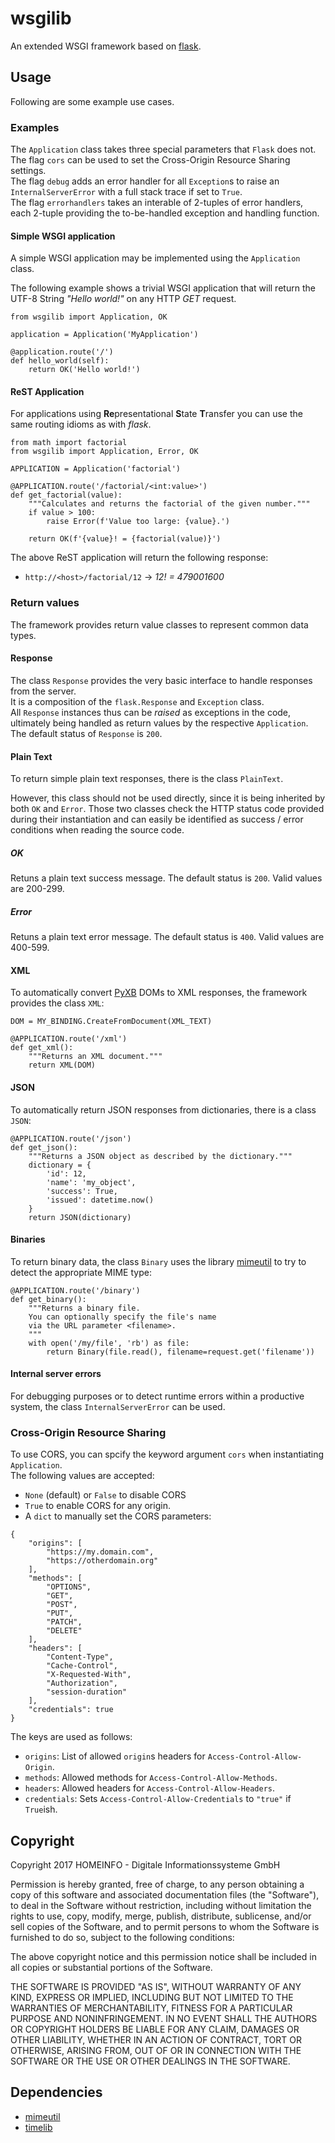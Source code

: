 # wsgilib
An extended WSGI framework based on [flask](http://flask.pocoo.org/docs/0.12/).

## Usage
Following are some example use cases.

### Examples
The `Application` class takes three special parameters that `Flask` does not.  
The flag `cors` can be used to set the Cross-Origin Resource Sharing settings.  
The flag `debug` adds an error handler for all `Exception`s to raise an `InternalServerError` with a full stack trace if set to `True`.  
The flag `errorhandlers` takes an interable of 2-tuples of error handlers, each 2-tuple providing the to-be-handled exception and handling function.

#### Simple WSGI application
A simple WSGI application may be implemented using the `Application` class.

The following example shows a trivial WSGI application that will return the UTF-8 String *"Hello world!"* on any HTTP *GET* request.

    from wsgilib import Application, OK

    application = Application('MyApplication')

    @application.route('/')
    def hello_world(self):
        return OK('Hello world!')


#### ReST Application
For applications using **Re**presentational **S**tate **T**ransfer you can use the same routing idioms as with *flask*.

    from math import factorial
    from wsgilib import Application, Error, OK

    APPLICATION = Application('factorial')

    @APPLICATION.route('/factorial/<int:value>')
    def get_factorial(value):
        """Calculates and returns the factorial of the given number."""
        if value > 100:
            raise Error(f'Value too large: {value}.')

        return OK(f'{value}! = {factorial(value)}')

The above ReST application will return the following response:
* `http://<host>/factorial/12` → *12! = 479001600*

### Return values
The framework provides return value classes to represent common data types.

#### Response
The class `Response` provides the very basic interface to handle responses from the server.  
It is a composition of the `flask.Response` and `Exception` class.  
All `Response` instances thus can be *raised* as exceptions in the code, ultimately being handled as return values by the respective `Application`.  
The default status of `Response` is `200`.

#### Plain Text
To return simple plain text responses, there is the class `PlainText`.

However, this class should not be used directly, since it is being inherited by both `OK` and `Error`.
Those two classes check the HTTP status code provided during their instantiation and can easily be identified as success / error conditions when reading the source code.

##### OK
Retuns a plain text success message. The default status is `200`. Valid values are 200-299.

##### Error
Retuns a plain text error message. The default status is `400`. Valid values are 400-599.

#### XML
To automatically convert [PyXB](https://github.com/pabigot/pyxb) DOMs to XML responses, the framework provides the class `XML`:

    DOM = MY_BINDING.CreateFromDocument(XML_TEXT)

    @APPLICATION.route('/xml')
    def get_xml():
        """Returns an XML document."""
        return XML(DOM)

#### JSON
To automatically return JSON responses from dictionaries, there is a class `JSON`:

    @APPLICATION.route('/json')
    def get_json():
        """Returns a JSON object as described by the dictionary."""
        dictionary = {
            'id': 12,
            'name': 'my_object',
            'success': True,
            'issued': datetime.now()
        }
        return JSON(dictionary)

#### Binaries
To return binary data, the class `Binary` uses the library [mimeutil](https://gitlab.com/HOMEINFO/mimeutil) to try to detect the appropriate MIME type:

    @APPLICATION.route('/binary')
    def get_binary():
        """Returns a binary file.
        You can optionally specify the file's name
        via the URL parameter <filename>.
        """
        with open('/my/file', 'rb') as file:
            return Binary(file.read(), filename=request.get('filename'))

#### Internal server errors
For debugging purposes or to detect runtime errors within a productive system, the class `InternalServerError` can be used.

### Cross-Origin Resource Sharing
To use CORS, you can spcify the keyword argument `cors` when instantiating `Application`.  
The following values are accepted:

* `None` (default) or `False` to disable CORS
* `True` to enable CORS for any origin.
* A `dict` to manually set the CORS parameters:

```
{
    "origins": [
        "https://my.domain.com",
        "https://otherdomain.org"
    ],
    "methods": [
        "OPTIONS",
        "GET",
        "POST",
        "PUT",
        "PATCH",
        "DELETE"
    ],
    "headers": [
        "Content-Type",
        "Cache-Control",
        "X-Requested-With",
        "Authorization",
        "session-duration"
    ],
    "credentials": true
}
```

The keys are used as follows:
* `origins`: List of allowed `origin`s headers for `Access-Control-Allow-Origin`.
* `methods`: Allowed methods for `Access-Control-Allow-Methods`.
* `headers`: Allowed headers for `Access-Control-Allow-Headers`.
* `credentials`: Sets `Access-Control-Allow-Credentials` to `"true"` if `True`ish.

## Copyright
Copyright 2017 HOMEINFO - Digitale Informationssysteme GmbH

Permission is hereby granted, free of charge, to any person obtaining a copy of this software and associated documentation files (the "Software"), to deal in the Software without restriction, including without limitation the rights to use, copy, modify, merge, publish, distribute, sublicense, and/or sell copies of the Software, and to permit persons to whom the Software is furnished to do so, subject to the following conditions:

The above copyright notice and this permission notice shall be included in all copies or substantial portions of the Software.

THE SOFTWARE IS PROVIDED "AS IS", WITHOUT WARRANTY OF ANY KIND, EXPRESS OR IMPLIED, INCLUDING BUT NOT LIMITED TO THE WARRANTIES OF MERCHANTABILITY, FITNESS FOR A PARTICULAR PURPOSE AND NONINFRINGEMENT. IN NO EVENT SHALL THE AUTHORS OR COPYRIGHT HOLDERS BE LIABLE FOR ANY CLAIM, DAMAGES OR OTHER LIABILITY, WHETHER IN AN ACTION OF CONTRACT, TORT OR OTHERWISE, ARISING FROM, OUT OF OR IN CONNECTION WITH THE SOFTWARE OR THE USE OR OTHER DEALINGS IN THE SOFTWARE.

## Dependencies
* [mimeutil](https://gitlab.com/HOMEINFO/mimeutil)
* [timelib](https://gitlab.com/HOMEINFO/timelib)

